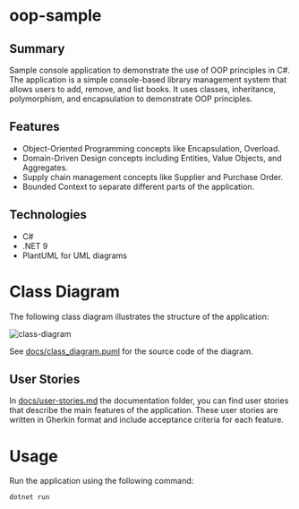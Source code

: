 # oop-sample

## Summary
Sample console application to demonstrate the use of OOP principles in C#.
The application is a simple console-based library management system that allows users to add, remove, and list books. It uses classes, inheritance, polymorphism, and encapsulation to demonstrate OOP principles.

## Features
- Object-Oriented Programming concepts like Encapsulation, Overload.
- Domain-Driven Design concepts including Entities, Value Objects, and Aggregates.
- Supply chain management concepts like Supplier and Purchase Order.
- Bounded Context to separate different parts of the application.

## Technologies
- C#
- .NET 9
- PlantUML for UML diagrams

# Class Diagram
The following class diagram illustrates the structure of the application:

![class-diagram](https://www.plantuml.com/plantuml/proxy?src=https://raw.githubusercontent.com/victiila06/oop-sample/refs/heads/main/docs/class-diagram.puml)

See [docs/class_diagram.puml](docs/class_diagram.puml) for the source code of the diagram.

## User Stories
In [docs/user-stories.md](docs/user-stories.md) the documentation folder, you can find user stories that describe the main features of the application. These user stories are written in Gherkin format and include acceptance criteria for each feature.

# Usage
Run the application using the following command:

```bash
dotnet run
```
